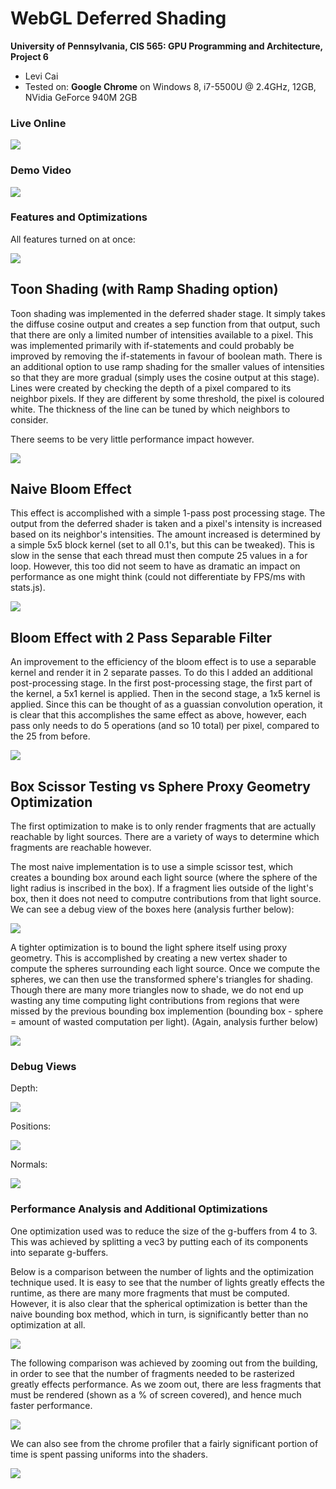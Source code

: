 WebGL Deferred Shading
======================

**University of Pennsylvania, CIS 565: GPU Programming and Architecture, Project 6**

* Levi Cai
* Tested on: **Google Chrome** on
  Windows 8, i7-5500U @ 2.4GHz, 12GB, NVidia GeForce 940M 2GB

### Live Online

[![](img/thumb.png)](http://arizonat.github.io/Project6-WebGL-Deferred-Shading/)

### Demo Video

[![](img/video.png)](TODO)

### Features and Optimizations

All features turned on at once:

![](img/all.PNG)

## Toon Shading (with Ramp Shading option)

Toon shading was implemented in the deferred shader stage. It simply takes the diffuse cosine output and creates a sep function from that output, such that there are only a limited number of intensities available to a pixel. This was implemented primarily with if-statements and could probably be improved by removing the if-statements in favour of boolean math. There is an additional option to use ramp shading for the smaller values of intensities so that they are more gradual (simply uses the cosine output at this stage). Lines were created by checking the depth of a pixel compared to its neighbor pixels. If they are different by some threshold, the pixel is coloured white. The thickness of the line can be tuned by which neighbors to consider.

There seems to be very little performance impact however.

![](img/toon_shading.PNG)

## Naive Bloom Effect

This effect is accomplished with a simple 1-pass post processing stage. The output from the deferred shader is taken and a pixel's intensity is increased based on its neighbor's intensities. The amount increased is determined by a simple 5x5 block kernel (set to all 0.1's, but this can be tweaked). This is slow in the sense that each thread must then compute 25 values in a for loop. However, this too did not seem to have as dramatic an impact on performance as one might think (could not differentiate by FPS/ms with stats.js).

![](img/bloom.PNG)

## Bloom Effect with 2 Pass Separable Filter

An improvement to the efficiency of the bloom effect is to use a separable kernel and render it in 2 separate passes. To do this I added an additional post-processing stage. In the first post-processing stage, the first part of the kernel, a 5x1 kernel is applied. Then in the second stage, a 1x5 kernel is applied. Since this can be thought of as a guassian convolution operation, it is clear that this accomplishes the same effect as above, however, each pass only needs to do 5 operations (and so 10 total) per pixel, compared to the 25 from before.

![](img/bloom_post2.PNG)

## Box Scissor Testing vs Sphere Proxy Geometry Optimization

The first optimization to make is to only render fragments that are actually reachable by light sources. There are a variety of ways to determine which fragments are reachable however.

The most naive implementation is to use a simple scissor test, which creates a bounding box around each light source (where the sphere of the light radius is inscribed in the box). If a fragment lies outside of the light's box, then it does not need to computre contributions from that light source. We can see a debug view of the boxes here (analysis further below):

![](img/debug_scissor.PNG)

A tighter optimization is to bound the light sphere itself using proxy geometry. This is accomplished by creating a new vertex shader to compute the spheres surrounding each light source. Once we compute the spheres, we can then use the transformed sphere's triangles for shading. Though there are many more triangles now to shade, we do not end up wasting any time computing light contributions from regions that were missed by the previous bounding box implemention (bounding box - sphere = amount of wasted computation per light). (Again, analysis further below)

![](img/debug_spheres.PNG)

### Debug Views

Depth:

![](img/depth.PNG)

Positions:

![](img/position.PNG)

Normals:

![](img/surface_normal.PNG)

### Performance Analysis and Additional Optimizations

One optimization used was to reduce the size of the g-buffers from 4 to 3. This was achieved by splitting a vec3 by putting each of its components into separate g-buffers.

Below is a comparison between the number of lights and the optimization technique used. It is easy to see that the number of lights greatly effects the runtime, as there are many more fragments that must be computed. However, it is also clear that the spherical optimization is better than the naive bounding box method, which in turn, is significantly better than no optimization at all.

![](img/fps_lights.png)

The following comparison was achieved by zooming out from the building, in order to see that the number of fragments needed to be rasterized greatly effects performance. As we zoom out, there are less fragments that must be rendered (shown as a % of screen covered), and hence much faster performance.

![](img/fps_scissor_fragments.png)

We can also see from the chrome profiler that a fairly significant portion of time is spent passing uniforms into the shaders.

![](img/chrome_profiler.PNG)
